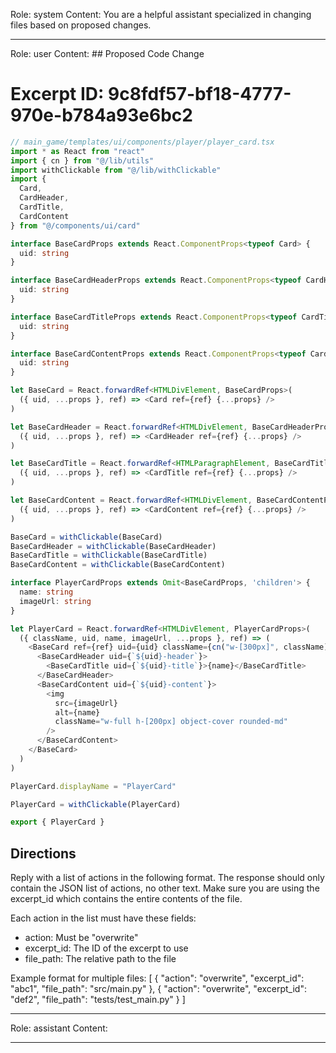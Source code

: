Role: system
Content: You are a helpful assistant specialized in changing files based on proposed changes.
__________________
Role: user
Content: ## Proposed Code Change
# Excerpt ID: 9c8fdf57-bf18-4777-970e-b784a93e6bc2
```typescript
// main_game/templates/ui/components/player/player_card.tsx
import * as React from "react"
import { cn } from "@/lib/utils"
import withClickable from "@/lib/withClickable"
import {
  Card,
  CardHeader,
  CardTitle,
  CardContent
} from "@/components/ui/card"

interface BaseCardProps extends React.ComponentProps<typeof Card> {
  uid: string
}

interface BaseCardHeaderProps extends React.ComponentProps<typeof CardHeader> {
  uid: string
}

interface BaseCardTitleProps extends React.ComponentProps<typeof CardTitle> {
  uid: string
}

interface BaseCardContentProps extends React.ComponentProps<typeof CardContent> {
  uid: string
}

let BaseCard = React.forwardRef<HTMLDivElement, BaseCardProps>(
  ({ uid, ...props }, ref) => <Card ref={ref} {...props} />
)

let BaseCardHeader = React.forwardRef<HTMLDivElement, BaseCardHeaderProps>(
  ({ uid, ...props }, ref) => <CardHeader ref={ref} {...props} />
)

let BaseCardTitle = React.forwardRef<HTMLParagraphElement, BaseCardTitleProps>(
  ({ uid, ...props }, ref) => <CardTitle ref={ref} {...props} />
)

let BaseCardContent = React.forwardRef<HTMLDivElement, BaseCardContentProps>(
  ({ uid, ...props }, ref) => <CardContent ref={ref} {...props} />
)

BaseCard = withClickable(BaseCard)
BaseCardHeader = withClickable(BaseCardHeader)
BaseCardTitle = withClickable(BaseCardTitle)
BaseCardContent = withClickable(BaseCardContent)

interface PlayerCardProps extends Omit<BaseCardProps, 'children'> {
  name: string
  imageUrl: string
}

let PlayerCard = React.forwardRef<HTMLDivElement, PlayerCardProps>(
  ({ className, uid, name, imageUrl, ...props }, ref) => (
    <BaseCard ref={ref} uid={uid} className={cn("w-[300px]", className)} {...props}>
      <BaseCardHeader uid={`${uid}-header`}>
        <BaseCardTitle uid={`${uid}-title`}>{name}</BaseCardTitle>
      </BaseCardHeader>
      <BaseCardContent uid={`${uid}-content`}>
        <img
          src={imageUrl}
          alt={name}
          className="w-full h-[200px] object-cover rounded-md"
        />
      </BaseCardContent>
    </BaseCard>
  )
)

PlayerCard.displayName = "PlayerCard"

PlayerCard = withClickable(PlayerCard)

export { PlayerCard }
```

## Directions
Reply with a list of actions in the following format. The response should only contain the JSON list of actions, no other text.
Make sure you are using the excerpt_id which contains the entire contents of the file.

Each action in the list must have these fields:
- action: Must be "overwrite"
- excerpt_id: The ID of the excerpt to use
- file_path: The relative path to the file

Example format for multiple files:
[
    {
        "action": "overwrite",
        "excerpt_id": "abc1",
        "file_path": "src/main.py"
    },
    {
        "action": "overwrite",
        "excerpt_id": "def2",
        "file_path": "tests/test_main.py"
    }
]
__________________
Role: assistant
Content: 
__________________
